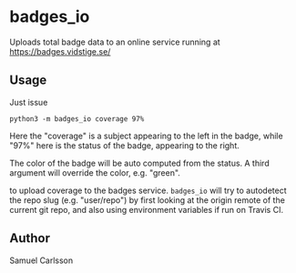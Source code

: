 # badges_io

Uploads total badge data to an online service running at https://badges.vidstige.se/

## Usage
Just issue

    python3 -m badges_io coverage 97%

Here the "coverage" is a subject appearing to the left in the badge, while
"97%" here is the status of the badge, appearing to the right.

The color of the badge will be auto computed from the status. A third argument
will override the color, e.g. "green".

to upload coverage to the badges service. `badges_io` will try to autodetect the
repo slug (e.g. "user/repo") by first looking at the origin remote of the
current git repo, and also using environment variables if run on Travis CI.

## Author
Samuel Carlsson
